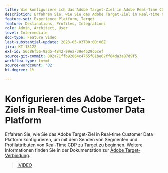 ```yaml
---
title: Wie konfiguriere ich das Adobe Target-Ziel in Adobe Real-Time CDP?
description: Erfahren Sie, wie Sie das Adobe Target-Ziel in Real-time Customer Data Platform konfigurieren, um mit dem Senden von Segmenten und Profilattributen von Real-Time CDP zu Target zu beginnen.
feature-set: Experience Platform, Target
feature: Destinations, Profiles, Integrations
role: Admin, Architect, User
level: Intermediate
doc-type: Feature Video
last-substantial-update: 2023-05-03T00:00:00Z
jira: KT-13122
exl-id: 56c86f56-92d5-4842-99ea-39e4529c6cef
source-git-commit: 802a71ffb92864c4765f81be02ff84da3a87d9f5
workflow-type: tm+mt
source-wordcount: '82'
ht-degree: 1%

---
```


# Konfigurieren des Adobe Target-Ziels in Real-time Customer Data Platform

Erfahren Sie, wie Sie das Adobe Target-Ziel in Real-time Customer Data Platform konfigurieren, um mit dem Senden von Segmenten und Profilattributen von Real-Time CDP zu Target zu beginnen. Weitere Informationen finden Sie in der Dokumentation zur [Adobe Target-Verbindung](https://experienceleague.adobe.com/docs/experience-platform/destinations/catalog/personalization/adobe-target-connection.html?lang=de).

>[!VIDEO](https://video.tv.adobe.com/v/3418799/?learn=on)
